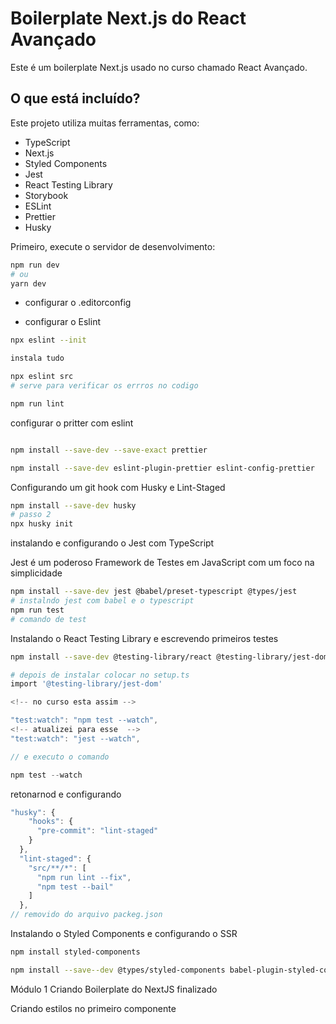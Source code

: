 # Boilerplate Next.js do React Avançado

Este é um boilerplate Next.js usado no curso chamado React Avançado.

## O que está incluído?

Este projeto utiliza muitas ferramentas, como:

- TypeScript
- Next.js
- Styled Components
- Jest
- React Testing Library
- Storybook
- ESLint
- Prettier
- Husky

Primeiro, execute o servidor de desenvolvimento:

```bash
npm run dev
# ou
yarn dev
```

- configurar o .editorconfig

- configurar o Eslint

```bash
npx eslint --init

instala tudo

npx eslint src
# serve para verificar os errros no codigo

npm run lint

```

configurar o pritter com eslint

```bash

npm install --save-dev --save-exact prettier

npm install --save-dev eslint-plugin-prettier eslint-config-prettier

```

Configurando um git hook com Husky e Lint-Staged

```bash
npm install --save-dev husky
# passo 2
npx husky init
```

instalando e configurando o Jest com TypeScript

Jest é um poderoso Framework de Testes em JavaScript com um foco na simplicidade

```bash
npm install --save-dev jest @babel/preset-typescript @types/jest
# instalndo jest com babel e o typescript
npm run test
# comando de test
```

Instalando o React Testing Library e escrevendo primeiros testes

```bash
npm install --save-dev @testing-library/react @testing-library/jest-dom

# depois de instalar colocar no setup.ts
import '@testing-library/jest-dom'

```

```javascript
<!-- no curso esta assim -->

"test:watch": "npm test --watch",
<!-- atualizei para esse  -->
"test:watch": "jest --watch",

// e executo o comando

npm test --watch
```

retonarnod e configurando

```javascript
"husky": {
    "hooks": {
      "pre-commit": "lint-staged"
    }
  },
  "lint-staged": {
    "src/**/*": [
      "npm run lint --fix",
      "npm test --bail"
    ]
  },
// removido do arquivo packeg.json
```

Instalando o Styled Components e configurando o SSR

```bash
npm install styled-components

npm install --save--dev @types/styled-components babel-plugin-styled-components

```

Módulo 1 Criando Boilerplate do NextJS finalizado

Criando estilos no primeiro componente

```bash

```
